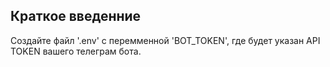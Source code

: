 ## Краткое введенние

Создайте файл '.env' с перемменной 'BOT_TOKEN', где будет указан API TOKEN вашего телеграм бота.

